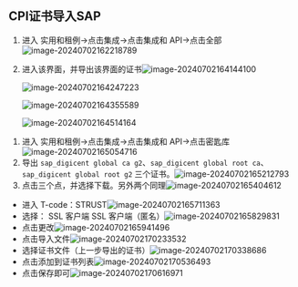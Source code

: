 ## CPI证书导入SAP
<!-- tabs:start -->

<!-- tab:CPI证书导出 -->
<!-- tabs:start -->
<!-- tab:方式一 -->
  1. 进入 实用和租例->点击集成->点击集成和 API->点击全部![image-20240702162218789](https://picture-bj.oss-cn-beijing.aliyuncs.com/pciture/image-20240702162218789.png)

  2. 进入该界面，并导出该界面的证书![image-20240702164144100](https://picture-bj.oss-cn-beijing.aliyuncs.com/pciture/image-20240702164144100.png)

     ![image-20240702164247223](https://picture-bj.oss-cn-beijing.aliyuncs.com/pciture/image-20240702164247223.png)

     ![image-20240702164355589](https://picture-bj.oss-cn-beijing.aliyuncs.com/pciture/image-20240702164355589.png)

     ![image-20240702164514164](https://picture-bj.oss-cn-beijing.aliyuncs.com/pciture/image-20240702164514164.png)

<!-- tab:方式二 -->

  1. 进入 实用和租例->点击集成->点击集成和 API->点击密匙库![image-20240702165054716](https://picture-bj.oss-cn-beijing.aliyuncs.com/pciture/image-20240702165054716.png)
  2. 导出 `sap_digicent global ca g2`、`sap_digicent global root ca`、`sap_digicent global root g2` 三个证书。![image-20240702165212793](https://picture-bj.oss-cn-beijing.aliyuncs.com/pciture/image-20240702165212793.png)
  3. 点击三个点，并选择下载。另外两个同理![image-20240702165404612](https://picture-bj.oss-cn-beijing.aliyuncs.com/pciture/image-20240702165404612.png)
<!-- tabs:end -->

<!-- tab:SAP证书导入 -->

- 进入 T-code：STRUST![image-20240702165711363](https://picture-bj.oss-cn-beijing.aliyuncs.com/pciture/image-20240702165711363.png)
- 选择： SSL 客户端 SSL 客户端（匿名）![image-20240702165829831](https://picture-bj.oss-cn-beijing.aliyuncs.com/pciture/image-20240702165829831.png)
- 点击更改![image-20240702165941496](https://picture-bj.oss-cn-beijing.aliyuncs.com/pciture/image-20240702165941496.png)
- 点击导入文件![image-20240702170233532](https://picture-bj.oss-cn-beijing.aliyuncs.com/pciture/image-20240702170233532.png)
- 选择证书文件（上一步导出的证书）![image-20240702170338686](https://picture-bj.oss-cn-beijing.aliyuncs.com/pciture/image-20240702170338686.png)
- 点击添加到证书列表![image-20240702170536493](https://picture-bj.oss-cn-beijing.aliyuncs.com/pciture/image-20240702170536493.png)
- 点击保存即可<img src="https://picture-bj.oss-cn-beijing.aliyuncs.com/pciture/image-20240702170616971.png" alt="image-20240702170616971" />
<!-- tabs:end -->
